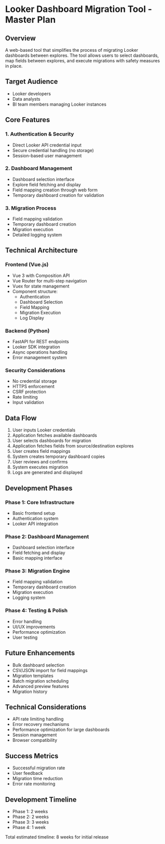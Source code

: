 # Looker Dashboard Migration Tool - Master Plan

## Overview
A web-based tool that simplifies the process of migrating Looker dashboards between explores. The tool allows users to select dashboards, map fields between explores, and execute migrations with safety measures in place.

## Target Audience
- Looker developers
- Data analysts
- BI team members managing Looker instances

## Core Features

### 1. Authentication & Security
- Direct Looker API credential input
- Secure credential handling (no storage)
- Session-based user management

### 2. Dashboard Management
- Dashboard selection interface
- Explore field fetching and display
- Field mapping creation through web form
- Temporary dashboard creation for validation

### 3. Migration Process
- Field mapping validation
- Temporary dashboard creation
- Migration execution
- Detailed logging system

## Technical Architecture

### Frontend (Vue.js)
- Vue 3 with Composition API
- Vue Router for multi-step navigation
- Vuex for state management
- Component structure:
  - Authentication
  - Dashboard Selection
  - Field Mapping
  - Migration Execution
  - Log Display

### Backend (Python)
- FastAPI for REST endpoints
- Looker SDK integration
- Async operations handling
- Error management system

### Security Considerations
- No credential storage
- HTTPS enforcement
- CSRF protection
- Rate limiting
- Input validation

## Data Flow
1. User inputs Looker credentials
2. Application fetches available dashboards
3. User selects dashboards for migration
4. Application fetches fields from source/destination explores
5. User creates field mappings
6. System creates temporary dashboard copies
7. User reviews and confirms
8. System executes migration
9. Logs are generated and displayed

## Development Phases

### Phase 1: Core Infrastructure
- Basic frontend setup
- Authentication system
- Looker API integration

### Phase 2: Dashboard Management
- Dashboard selection interface
- Field fetching and display
- Basic mapping interface

### Phase 3: Migration Engine
- Field mapping validation
- Temporary dashboard creation
- Migration execution
- Logging system

### Phase 4: Testing & Polish
- Error handling
- UI/UX improvements
- Performance optimization
- User testing

## Future Enhancements
- Bulk dashboard selection
- CSV/JSON import for field mappings
- Migration templates
- Batch migration scheduling
- Advanced preview features
- Migration history

## Technical Considerations
- API rate limiting handling
- Error recovery mechanisms
- Performance optimization for large dashboards
- Session management
- Browser compatibility

## Success Metrics
- Successful migration rate
- User feedback
- Migration time reduction
- Error rate monitoring

## Development Timeline
- Phase 1: 2 weeks
- Phase 2: 2 weeks
- Phase 3: 3 weeks
- Phase 4: 1 week

Total estimated timeline: 8 weeks for initial release
